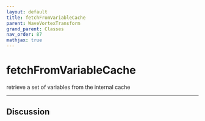 ```yaml
---
layout: default
title: fetchFromVariableCache
parent: WaveVortexTransform
grand_parent: Classes
nav_order: 87
mathjax: true
---
```


#  fetchFromVariableCache

retrieve a set of variables from the internal cache


---

## Discussion

  
